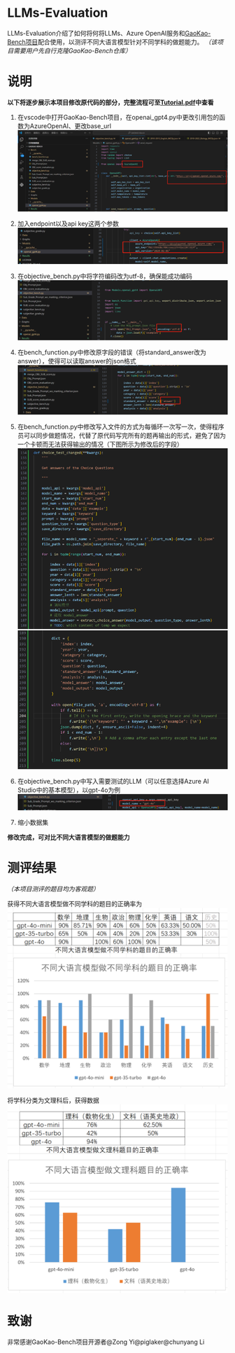 # LLMs-Evaluation
LLMs-Evaluation介绍了如何将何将LLMs、Azure OpenAI服务和[GaoKao-Bench项目](https://github.com/OpenLMLab/GAOKAO-Bench)配合使用，以测评不同大语言模型针对不同学科的做题能力。
*（该项目需要用户先自行克隆GaoKao-Bench仓库）*

# 说明
**以下将逐步展示本项目修改原代码的部分，完整流程可至[Tutorial.pdf](https://github.com/Qinyi-Tan/LLMs-Evaluation/blob/main/Tutorial.pdf)中查看**

1. 在vscode中打开GaoKao-Bench项目，在openai_gpt4.py中更改引用包的函数为AzureOpenAI、更改base_url
![image](https://github.com/Qinyi-Tan/LLMs-Evaluation/blob/main/Graphs/graph1.png)

2. 加入endpoint以及api key这两个参数
![image](https://github.com/Qinyi-Tan/LLMs-Evaluation/blob/main/Graphs/graph2.png)

3. 在objective_bench.py中将字符编码改为utf-8，确保能成功编码
![image](https://github.com/Qinyi-Tan/LLMs-Evaluation/blob/main/Graphs/graph3.png)

4. 在bench_function.py中修改原字段的错误（将standard_answer改为answer），使得可以读取answer的json格式
![image](https://github.com/Qinyi-Tan/LLMs-Evaluation/blob/main/Graphs/graph4.png)

5. 在bench_function.py中修改写入文件的方式为每循环一次写一次，使得程序员可以同步做题情况，代替了原代码写完所有的题再输出的形式，避免了因为一个卡顿而无法获得输出的情况（下图所示为修改后的字段）
![image](https://github.com/Qinyi-Tan/LLMs-Evaluation/blob/main/Graphs/graph5.1.png)
![image](https://github.com/Qinyi-Tan/LLMs-Evaluation/blob/main/Graphs/graph5.2.png)

6. 在objective_bench.py中写入需要测试的LLM（可以任意选择Azure AI Studio中的基本模型），以gpt-4o为例
![image](https://github.com/Qinyi-Tan/LLMs-Evaluation/blob/main/Graphs/graph6.png)

7. 缩小数据集

**修改完成，可对比不同大语言模型的做题能力**

# 测评结果
*（本项目测评的题目均为客观题）*

获得不同大语言模型做不同学科的题目的正确率为
![image](https://github.com/Qinyi-Tan/LLMs-Evaluation/blob/main/Results_Charts/Different_Subjects.png)

将学科分类为文理科后，获得数据
![image](https://github.com/Qinyi-Tan/LLMs-Evaluation/blob/main/Results_Charts/Arts_vs_Sciences.png)

# 致谢
非常感谢GaoKao-Bench项目开源者@Zong Yi@piglaker@chunyang Li
